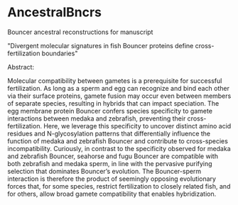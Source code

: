 # AncestralBncrs
Bouncer ancestral reconstructions for manuscript

"Divergent molecular signatures in fish Bouncer proteins define cross-fertilization boundaries"

Abstract:

Molecular compatibility between gametes is a prerequisite for successful fertilization. As long as a sperm and egg can recognize and bind each other via their surface proteins, gamete fusion may occur even between members of separate species, resulting in hybrids that can impact speciation. The egg membrane protein Bouncer confers species specificity to gamete interactions between medaka and zebrafish, preventing their cross-fertilization. Here, we leverage this specificity to uncover distinct amino acid residues and N-glycosylation patterns that differentially influence the function of medaka and zebrafish Bouncer and contribute to cross-species incompatibility. Curiously, in contrast to the specificity observed for medaka and zebrafish Bouncer, seahorse and fugu Bouncer are compatible with both zebrafish and medaka sperm, in line with the pervasive purifying selection that dominates Bouncer’s evolution. The Bouncer-sperm interaction is therefore the product of seemingly opposing evolutionary forces that, for some species, restrict fertilization to closely related fish, and for others, allow broad gamete compatibility that enables hybridization. 
